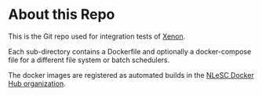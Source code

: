 # About this Repo

This is the Git repo used for integration tests of [Xenon](https://github.com/NLeSC/Xenon).

Each sub-directory contains a Dockerfile and optionally a docker-compose file for a different file system or batch schedulers.

The docker images are registered as automated builds in the [NLeSC Docker Hub organization](https://hub.docker.com/u/nlesc/).
